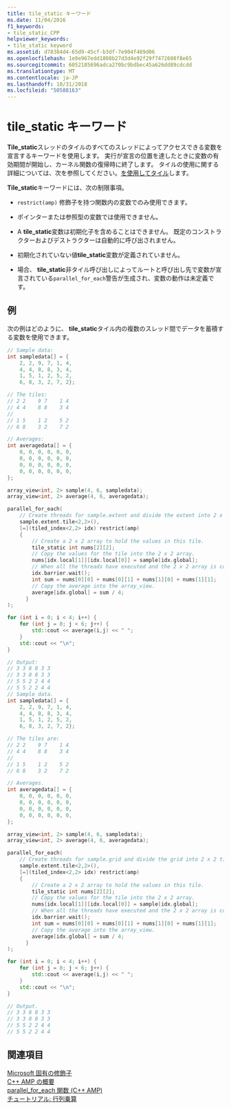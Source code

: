```yaml
---
title: tile_static キーワード
ms.date: 11/04/2016
f1_keywords:
- tile_static_CPP
helpviewer_keywords:
- tile_static keyword
ms.assetid: d78384d4-65d9-45cf-b3df-7e904f489d06
ms.openlocfilehash: 1e0e967edd1808b27d3d4e92f29f7472608f8e65
ms.sourcegitcommit: 6052185696adca270bc9bdbec45a626dd89cdcdd
ms.translationtype: MT
ms.contentlocale: ja-JP
ms.lasthandoff: 10/31/2018
ms.locfileid: "50588163"
---
```

# <a name="tilestatic-keyword"></a>tile_static キーワード

**Tile_static**スレッドのタイルのすべてのスレッドによってアクセスできる変数を宣言するキーワードを使用します。 実行が宣言の位置を達したときに変数の有効期間が開始し、カーネル関数の復帰時に終了します。 タイルの使用に関する詳細については、次を参照してください。[を使用してタイル](../parallel/amp/using-tiles.md)します。

**Tile_static**キーワードには、次の制限事項。

- `restrict(amp)` 修飾子を持つ関数内の変数でのみ使用できます。

- ポインターまたは参照型の変数では使用できません。

- A **tile_static**変数は初期化子を含めることはできません。 既定のコンストラクターおよびデストラクターは自動的に呼び出されません。

- 初期化されていない値**tile_static**変数が定義されていません。

- 場合、 **tile_static**非タイル呼び出しによってルートと呼び出し先で変数が宣言されている`parallel_for_each`警告が生成され、変数の動作は未定義です。

## <a name="example"></a>例

次の例はどのように、 **tile_static**タイル内の複数のスレッド間でデータを蓄積する変数を使用できます。

```cpp
// Sample data:
int sampledata[] = {
    2, 2, 9, 7, 1, 4,
    4, 4, 8, 8, 3, 4,
    1, 5, 1, 2, 5, 2,
    6, 8, 3, 2, 7, 2};

// The tiles:
// 2 2    9 7    1 4
// 4 4    8 8    3 4
//
// 1 5    1 2    5 2
// 6 8    3 2    7 2

// Averages:
int averagedata[] = {
    0, 0, 0, 0, 0, 0,
    0, 0, 0, 0, 0, 0,
    0, 0, 0, 0, 0, 0,
    0, 0, 0, 0, 0, 0,
};

array_view<int, 2> sample(4, 6, sampledata);
array_view<int, 2> average(4, 6, averagedata);

parallel_for_each(
    // Create threads for sample.extent and divide the extent into 2 x 2 tiles.
    sample.extent.tile<2,2>(),
    [=](tiled_index<2,2> idx) restrict(amp)
    {
        // Create a 2 x 2 array to hold the values in this tile.
        tile_static int nums[2][2];
        // Copy the values for the tile into the 2 x 2 array.
        nums[idx.local[1]][idx.local[0]] = sample[idx.global];
        // When all the threads have executed and the 2 x 2 array is complete, find the average.
        idx.barrier.wait();
        int sum = nums[0][0] + nums[0][1] + nums[1][0] + nums[1][1];
        // Copy the average into the array_view.
        average[idx.global] = sum / 4;
      }
);

for (int i = 0; i < 4; i++) {
    for (int j = 0; j < 6; j++) {
        std::cout << average(i,j) << " ";
    }
    std::cout << "\n";
}

// Output:
// 3 3 8 8 3 3
// 3 3 8 8 3 3
// 5 5 2 2 4 4
// 5 5 2 2 4 4
// Sample data.
int sampledata[] = {
    2, 2, 9, 7, 1, 4,
    4, 4, 8, 8, 3, 4,
    1, 5, 1, 2, 5, 2,
    6, 8, 3, 2, 7, 2};

// The tiles are:
// 2 2    9 7    1 4
// 4 4    8 8    3 4
//
// 1 5    1 2    5 2
// 6 8    3 2    7 2

// Averages.
int averagedata[] = {
    0, 0, 0, 0, 0, 0,
    0, 0, 0, 0, 0, 0,
    0, 0, 0, 0, 0, 0,
    0, 0, 0, 0, 0, 0,
};

array_view<int, 2> sample(4, 6, sampledata);
array_view<int, 2> average(4, 6, averagedata);

parallel_for_each(
    // Create threads for sample.grid and divide the grid into 2 x 2 tiles.
    sample.extent.tile<2,2>(),
    [=](tiled_index<2,2> idx) restrict(amp)
    {
        // Create a 2 x 2 array to hold the values in this tile.
        tile_static int nums[2][2];
        // Copy the values for the tile into the 2 x 2 array.
        nums[idx.local[1]][idx.local[0]] = sample[idx.global];
        // When all the threads have executed and the 2 x 2 array is complete, find the average.
        idx.barrier.wait();
        int sum = nums[0][0] + nums[0][1] + nums[1][0] + nums[1][1];
        // Copy the average into the array_view.
        average[idx.global] = sum / 4;
      }
);

for (int i = 0; i < 4; i++) {
    for (int j = 0; j < 6; j++) {
        std::cout << average(i,j) << " ";
    }
    std::cout << "\n";
}

// Output.
// 3 3 8 8 3 3
// 3 3 8 8 3 3
// 5 5 2 2 4 4
// 5 5 2 2 4 4
```

## <a name="see-also"></a>関連項目

[Microsoft 固有の修飾子](../cpp/microsoft-specific-modifiers.md)<br/>
[C++ AMP の概要](../parallel/amp/cpp-amp-overview.md)<br/>
[parallel_for_each 関数 (C++ AMP)](../parallel/amp/reference/concurrency-namespace-functions-amp.md#parallel_for_each)<br/>
[チュートリアル: 行列乗算](../parallel/amp/walkthrough-matrix-multiplication.md)